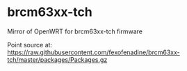 # brcm63xx-tch
Mirror of OpenWRT for brcm63xx-tch firmware

Point source at:
https://raw.githubusercontent.com/fexofenadine/brcm63xx-tch/master/packages/Packages.gz
